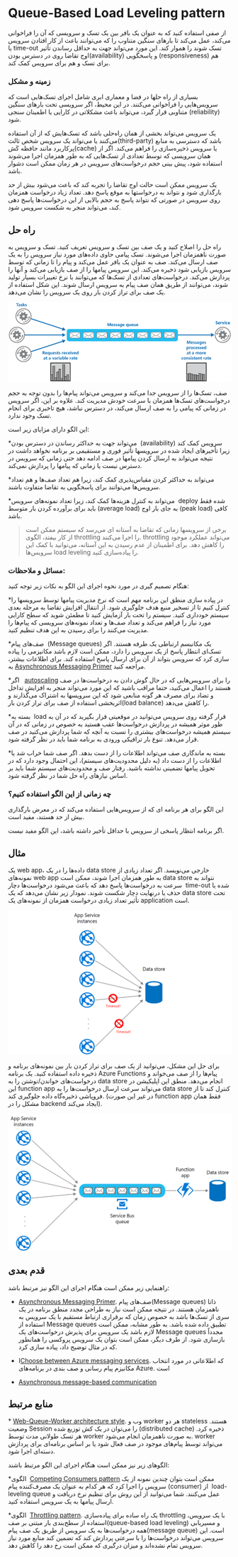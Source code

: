 # ‏Queue-Based Load Leveling pattern

از صفی استفاده کنید که به عنوان یک بافر بین یک تسک و سرویسی که آن را فراخوانی می‌کند، عمل می‌کند تا بار‌های سنگین متناوب را که می‌توانند باعث از کار افتادن سرویس یا  time-out تسک شوند را هموار کند. این مورد می‌تواند جهت به حداقل رساندن تأثیر اوج تقاضا روی در دسترس بودن(availability) و پاسخگویی (responsiveness) هم برای تسک و هم برای سرویس کمک کند.

### **زمینه و مشکل**

بسیاری از راه حلها در فضا و معماری ابری شامل اجرای تسک‌‌هایی است که سرویس‌هایی را فراخوانی می‌کنند. در این محیط، اگر سرویسی تحت بار‌های سنگین متناوبی قرار گیرد، می‌تواند باعث مشکلاتی در کارایی یا  اطمینان سنجی (reliability) شود.  
  
یک سرویس می‌تواند بخشی از همان راه‌حلی باشد که تسک‌‌هایش که از آن استفاده می‌کنند یا می‌تواند یک سرویس شخص ثالث(third-party) باشد که دسترسی به منابع پرکاربرد مانند حافظه کَش(cache) یا سرویس ذخیره‌سازی را فراهم می‌کند. اگر از همان سرویسی که توسط تعدادی از تسک‌‌هایی که به طور همزمان اجرا می‌شوند استفاده شود، پیش بینی حجم درخواست‌های سرویس در هر زمان ممکن است دشوار باشد.  
  
یک سرویس ممکن است حالت اوج تقاضا را تجربه کند که باعث می‌شود بیش از حد بارگذاری شود و نتواند به درخواستها به موقع پاسخ دهد. تعداد زیاد درخواست همزمان روی سرویس  در صورتی که نتواند پاسخ به حجم بالایی از این درخواست‌ها پاسخ دهی کند، می‌تواند منجر به شکست سرویس شود.


## راه حل

راه حل را اصلاح کنید و یک صف بین تسک و سرویس تعریف کنید. تسک و سرویس به صورت ناهمزمان اجرا می‌شوند. تسک پیامی حاوی داده‌های مورد نیاز سرویس را به یک صف ارسال می‌کند. صف به عنوان یک بافر عمل می‌کند و پیام را تا زمانی که توسط سرویس بازیابی شود ذخیره می‌کند. این سرویس پیامها را از صف بازیابی می‌کند و آنها را پردازش می‌کند. درخواست‌‌های تعدادی از تسک‌ها که می‌توانند با نرخ تغییرات بسیار  تولید شوند، می‌توانند از طریق همان صف پیام به سرویس ارسال شوند. این شکل استفاده از یک صف برای تراز کردن بار روی یک سرویس را نشان می‌دهد.

![queue-based-load-leveling-pattern](../assets/messaging/queue-based-load-leveling-pattern.png)

صف، تسک‌ها را از سرویس جدا می‌کند و سرویس می‌تواند پیام‌ها را بدون توجه به حجم درخواست‌‌های تسک‌ها همزمان با سرعت خودش مدیریت کند. علاوه بر این، اگر سرویس در زمانی که پیامی را به صف ارسال می‌کند، در دسترس نباشد، هیچ تاخیری برای انجام تسک وجود ندارد.

این الگو دارای مزایای زیر است:

*‏  می‌تواند جهت به حداکثر رساندن در دسترس بودن (availability) سرویس کمک کند زیرا تأخیر‌های ایجاد شده در سرویسها تأثیر فوری و مستقیمی بر برنامه نخواهد داشت در نتیجه می‌تواند به ارسال کردن پیامها در صف ادامه دهد حتی زمانی که سرویس در دسترس نیست یا  زمانی که پیامها را پردازش نمی‌کند.

*‏ می‌تواند به حداکثر کردن مقیاس‌پذیری کمک کند، زیرا هم تعداد صف‌ها و هم تعداد سرویس‌ها می‌توانند برای پاسخگویی به تقاضا متفاوت باشند.

*‏ می‌تواند به کنترل هزینه‌ها کمک کند، زیرا تعداد نمونه‌‌های سرویس deploy شده فقط باید برای برآورده کردن بار متوسط (average load) به جای بار اوج (peak load) کافی باشد.

> برخی از سرویسها زمانی که تقاضا به آستانه ‌ای می‌رسد که سیستم ممکن است از کار بیفتد، الگوی throttling را اجرا می‌کنند. throttling می‌تواند عملکرد موجود را کاهش دهد. برای اطمینان از عدم رسیدن به این آستانه، می‌توانید با کمک این سرویس‌ها load leveling را پیاده‌سازی کنید.

### مسائل و ملاحظات:

هنگام تصمیم گیری در مورد نحوه اجرای این الگو به نکات زیر توجه کنید:  
  
*‏ در پیاده سازی منطق این برنامه مهم است که نرخ مدیریت پیامها توسط سرویسها را کنترل کنیم تا از تسخیر منبع هدف جلوگیری شود. از انتقال افزایش تقاضا به مرحله بعدی سیستم خودداری کنید. سیستم را تحت بار آزمایش کنید تا مطمئن شوید که سطح کارایی مورد نیاز را فراهم می‌کند و تعداد صف‌ها و تعداد نمونه‌‌های سرویسی که پیام‌ها را مدیریت می‌کنند را برای رسیدن به این هدف تنظیم کنید.  

*‏ صف‌های پیام (Message queues) یک مکانیسم ارتباطی یک طرفه هستند. اگر تسک‌ای انتظار پاسخ از یک سرویس را دارد، ممکن است لازم باشد مکانیزمی را پیاده سازی کرد که سرویس بتواند از آن برای ارسال پاسخ استفاده کند. برای اطلاعات بیشتر، به [Asynchronous Messaging Primer](https://learn.microsoft.com/en-us/previous-versions/msp-n-p/dn589781(v=pandp.10)) مراجعه کنید.  

*‏ اگر  [autoscaling](https://learn.microsoft.com/en-us/azure/architecture/best-practices/auto-scaling) را برای سرویس‌‌هایی که در حال گوش دادن به درخواست‌ها در صف هستند را اعمال می‌کنید، حتما مراقب باشید که این مورد می‌تواند منجر به افزایش تداخل و تضاد برای مصرف هر گونه منابعی شود که این سرویسها به اشتراک می‌گذارند و اثربخشی استفاده از صف برای تراز کردن بار(load balance) را کاهش می‌دهد.  

*‏ بسته به load قرار گرفته روی سرویس می‌توانید در موقعیتی قرار بگیرید که در آن به طور موثر همیشه در پردازش درخواست‌ها عقب هستید به خصوص در زمانی که در آن سیستم همیشه درخواست‌‌های بیشتری را نسبت به آنچه که شما پردازش می‌کنید در صف قرار می‌دهد. تنوع بار ترافیکی ورودی به برنامه شما باید در نظر گرفته شود.  

*‏ بسته به ماندگاری صف می‌تواند اطلاعات را از دست بدهد. اگر صف شما خراب شد یا اطلاعات را از دست داد (به دلیل محدودیت‌های سیستم)، این احتمال وجود دارد که در تحویل پیام‍ها تضمینی نداشته باشید. رفتار صف و محدودیت‌های سیستم شما باید بر اساس نیاز‌های راه حل شما در نظر گرفته شود.


### **چه زمانی از این الگو استفاده کنیم؟**

این الگو برای هر برنامه ‌ای که از سرویس‌هایی استفاده می‌کند که در معرض بارگذاری بیش از حد هستند، مفید است.  
  
اگر برنامه انتظار پاسخی از سرویس با حداقل تأخیر داشته باشد، این الگو مفید نیست.


## مثال

یک web app، داده‌ها را در یک data store خارجی می‌نویسد. اگر تعداد زیادی از نمونه‌‌های web app به طور همزمان اجرا شوند، ممکن است data store نتواند به سرعت به درخواست‌ها پاسخ دهد که باعث می‌شود درخواست‌ها دچار   time-out شده یا حذف یا درنهایت دچار شکست شوند. نمودار زیر نشان می‌دهد که یک data store تحت تأثیر تعداد زیادی درخواست همزمان از نمونه‌‌های یک application است.

![queue-based-load-leveling-overwhelmed.](../assets/messaging/queue-based-load-leveling-overwhelmed.png)

برای حل این مشکل، می‌توانید از یک صف برای تراز کردن بار بین نمونه‌های برنامه و ذخیره داده استفاده کنید. یک برنامه Azure Functions پیام‌ها را از صف می‌خواند و درخواست‌‌های خواندن/نوشتن را به data store انجام می‌دهد. منطق این اپلیکیشن در این function app می‌تواند سرعت ارسال درخواست‌ها را به data store کنترل کند تا از فروپاشی ذخیره‌گاه داده جلوگیری کند. (در غیر این صورت function app فقط همان مشکل را در backend ایجاد می‌کند).

![queue-based-load-leveling-function](../assets/messaging/queue-based-load-leveling-function.png)

## قدم بعدی

راهنمایی زیر ممکن است هنگام اجرای این الگو نیز مرتبط باشد:  
  
* [Asynchronous Messaging Primer](https://learn.microsoft.com/en-us/previous-versions/msp-n-p/dn589781(v=pandp.10)). صف‌های پیام(Message queues) ذاتا ناهمزمان هستند. در نتیجه ممکن است نیاز به طراحی مجدد منطق برنامه در یک سری از تسک‌ها باشد به خصوص زمان که برقراری ارتباط مستقیم با یک سرویس به استفاده از Message queues تطبیق داده شده باشد. به طور مشابه، ممکن است لازم باشد یک سرویس برای پذیرش درخواست‌‌های یک Message queues مجدداً بازسازی شود. از طرف دیگر، ممکن است بتوان یک سرویس پروکسی را همانطور که در مثال توضیح داد، پیاده سازی کرد.  
  
* ا[Choose between Azure messaging services](https://learn.microsoft.com/en-us/azure/event-grid/compare-messaging-services). که اطلاعاتی در مورد انتخاب مکانیزم پیام رسانی و صف بندی در برنامه‌های Azure. است  
  
* [Asynchronous message-based communication](https://learn.microsoft.com/en-us/dotnet/architecture/microservices/architect-microservice-container-applications/asynchronous-message-based-communication)

## منابع مرتبط


*‏ [Web-Queue-Worker architecture style](https://learn.microsoft.com/en-us/azure/architecture/guide/architecture-styles/web-queue-worker). وب و worker هر دو stateless هستند. وضعیت Session را می‌توان در یک کش توزیع شده (distributed cache) ذخیره کرد. هر تسک طولانی مدت توسط worker به صورت ناهمزمان انجام می‌شود. worker می‌تواند توسط پیام‌‌های موجود در صف فعال شود یا بر اساس برنامه‌ای برای پردازش دسته‌ای اجرا شود.  

الگو‌های زیر نیز ممکن است هنگام اجرای این الگو مرتبط باشند:  
  
*‏ الگوی [Competing Consumers pattern](./Competing%20Consumers%20pattern.md) ممکن است بتوان چندین نمونه از یک سرویس را اجرا کرد که هر کدام به عنوان یک مصرف‌کننده پیام (consumer) از  load-leveling queue عمل می‌کنند. شما می‌توانید از این روش برای تنظیم نرخ دریافت و ارسال پیامها به یک سرویس استفاده کنید.  
  
*‏ الگوی [Throttling pattern](./Throttling%20pattern.md). یک راه ساده برای پیاده‌سازی throttling با یک سرویس، استفاده از سطح‌بندی بار مبتنی بر صف(queue-based load leveling) و مسیریابی همه درخواست‌ها به یک سرویس از طریق یک صف پیام(message queue) است. این سرویس می‌تواند درخواست‌ها را با سرعتی پردازش کند که تضمین کند منابع مورد نیاز سرویس تمام نشده‌اند و میزان درگیری که ممکن است رخ دهد را کاهش دهد.
